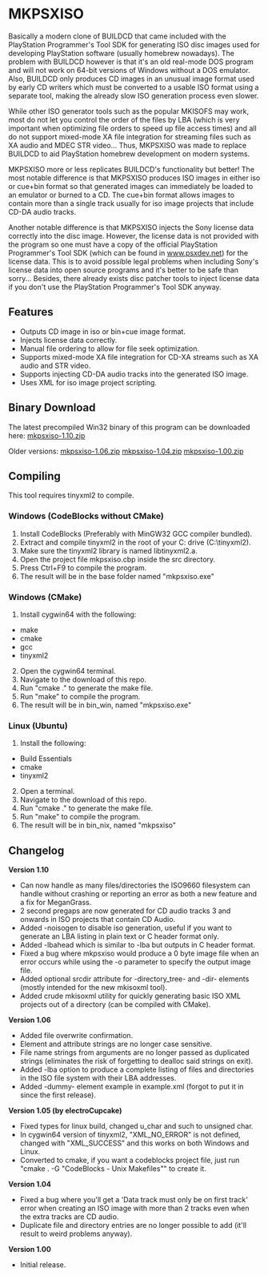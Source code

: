 # MKPSXISO
Basically a modern clone of BUILDCD that came included with the PlayStation Programmer's Tool SDK for generating ISO disc images used for developing PlayStation software (usually homebrew nowadays). The problem with BUILDCD however is that it's an old real-mode DOS program and will not work on 64-bit versions of Windows without a DOS emulator. Also, BUILDCD only produces CD images in an unusual image format used by early CD writers which must be converted to a usable ISO format using a separate tool, making the already slow ISO generation process even slower.

While other ISO generator tools such as the popular MKISOFS may work, most do not let you control the order of the files by LBA (which is very important when optimizing file orders to speed up file access times) and all do not support mixed-mode XA file integration for streaming files such as XA audio and MDEC STR video... Thus, MKPSXISO was made to replace BUILDCD to aid PlayStation homebrew development on modern systems.

MKPSXISO more or less replicates BUILDCD's functionality but better! The most notable difference is that MKPSXISO produces ISO images in either iso or cue+bin format so that generated images can immediately be loaded to an emulator or burned to a CD. The cue+bin format allows images to contain more than a single track usually for iso image projects that include CD-DA audio tracks.

Another notable difference is that MKPSXISO injects the Sony license data correctly into the disc image. However, the license data is not provided with the program so one must have a copy of the official PlayStation Programmer's Tool SDK (which can be found in www.psxdev.net) for the license data. This is to avoid possible legal problems when including Sony's license data into open source programs and it's better to be safe than sorry... Besides, there already exists disc patcher tools to inject license data if you don't use the PlayStation Programmer's Tool SDK anyway.

## Features
* Outputs CD image in iso or bin+cue image format.
* Injects license data correctly.
* Manual file ordering to allow for file seek optimization.
* Supports mixed-mode XA file integration for CD-XA streams such as XA audio and STR video.
* Supports injecting CD-DA audio tracks into the generated ISO image.
* Uses XML for iso image project scripting.

## Binary Download
The latest precompiled Win32 binary of this program can be downloaded here:
[mkpsxiso-1.10.zip](http://lameguy64.github.io/mkpsxiso/mkpsxiso-1.10.zip)

Older versions:
[mkpsxiso-1.06.zip](http://lameguy64.github.io/mkpsxiso/mkpsxiso-1.06.zip)
[mkpsxiso-1.04.zip](http://lameguy64.github.io/mkpsxiso/mkpsxiso-1.04.zip)
[mkpsxiso-1.00.zip](http://lameguy64.github.io/mkpsxiso/mkpsxiso-1.00.zip)

## Compiling
This tool requires tinyxml2 to compile.

### Windows (CodeBlocks without CMake)
1. Install CodeBlocks (Preferably with MinGW32 GCC compiler bundled).
2. Extract and compile tinyxml2 in the root of your C: drive (C:\tinyxml2).
3. Make sure the tinyxml2 library is named libtinyxml2.a.
3. Open the project file mkpsxiso.cbp inside the src directory.
4. Press Ctrl+F9 to compile the program.
5. The result will be in the base folder named "mkpsxiso.exe"

### Windows (CMake)
1. Install cygwin64 with the following:
  * make
  * cmake
  * gcc
  * tinyxml2
2. Open the cygwin64 terminal.
3. Navigate to the download of this repo.
4. Run "cmake ." to generate the make file.
5. Run "make" to compile the program.
6. The result will be in bin_win, named "mkpsxiso.exe"

### Linux (Ubuntu)
1. Install the following:
  * Build Essentials
  * cmake
  * tinyxml2
2. Open a terminal.
3. Navigate to the download of this repo.
4. Run "cmake ." to generate the make file.
5. Run "make" to compile the program.
6. The result will be in bin_nix, named "mkpsxiso"

## Changelog
**Version 1.10**
* Can now handle as many files/directories the ISO9660 filesystem can handle without crashing or reporting an error as both a new feature and a fix for MeganGrass.
* 2 second pregaps are now generated for CD audio tracks 3 and onwards in ISO projects that contain CD Audio.
* Added -noisogen to disable iso generation, useful if you want to generate an LBA listing in plain text or C header format only.
* Added -lbahead which is similar to -lba but outputs in C header format.
* Fixed a bug where mkpsxiso would produce a 0 byte image file when an error occurs while using the -o parameter to specify the output image file.
* Added optional srcdir attribute for -directory_tree- and -dir- elements (mostly intended for the new mkisoxml tool).
* Added crude mkisoxml utility for quickly generating basic ISO XML projects out of a directory (can be compiled with CMake).

**Version 1.06**
* Added file overwrite confirmation.
* Element and attribute strings are no longer case sensitive.
* File name strings from arguments are no longer passed as duplicated strings (eliminates the risk of forgetting to dealloc said strings on exit).
* Added -lba option to produce a complete listing of files and directories in the ISO file system with their LBA addresses.
* Added -dummy- element example in example.xml (forgot to put it in since the first release).

**Version 1.05 (by electroCupcake)**
* Fixed types for linux build, changed u_char and such to unsigned char.
* In cygwin64 version of tinyxml2, "XML_NO_ERROR" is not defined, changed with "XML_SUCCESS" and this works on both Windows and Linux.
* Converted to cmake, if you want a codeblocks project file, just run "cmake . -G "CodeBlocks - Unix Makefiles"" to create it.

**Version 1.04**
* Fixed a bug where you'll get a 'Data track must only be on first track' error when creating an ISO image with more than 2 tracks even when the extra tracks are CD audio.
* Duplicate file and directory entries are no longer possible to add (it'll result to weird problems anyway).

**Version 1.00**
* Initial release.
